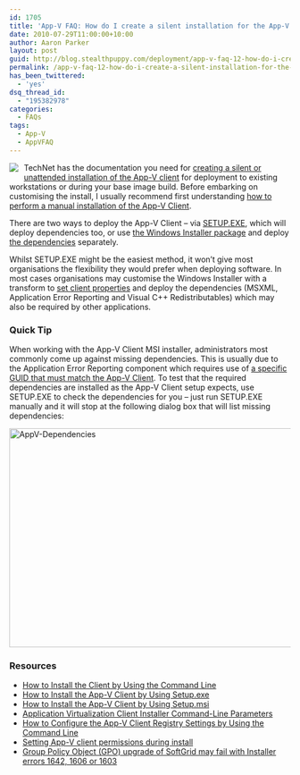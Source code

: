 ```yaml
---
id: 1705
title: 'App-V FAQ: How do I create a silent installation for the App-V Client?'
date: 2010-07-29T11:00:00+10:00
author: Aaron Parker
layout: post
guid: http://blog.stealthpuppy.com/deployment/app-v-faq-12-how-do-i-create-a-silent-installation-for-the-app-v-client
permalink: /app-v-faq-12-how-do-i-create-a-silent-installation-for-the-app-v-client/
has_been_twittered:
  - 'yes'
dsq_thread_id:
  - "195382978"
categories:
  - FAQs
tags:
  - App-V
  - AppVFAQ
---
```

<img style="margin: 0px 10px 5px 0px; display: inline" align="left" src="https://stealthpuppy.com/media/2010/06/AppVFAQLogo.png" />

TechNet has the documentation you need for [creating a silent or unattended installation of the App-V client](http://technet.microsoft.com/library/ee956917.aspx) for deployment to existing workstations or during your base image build. Before embarking on customising the install, I usually recommend first understanding [how to perform a manual installation of the App-V Client](http://technet.microsoft.com/library/cc817122.aspx).

There are two ways to deploy the App-V Client – via [SETUP.EXE](http://technet.microsoft.com/library/ee956911.aspx), which will deploy dependencies too, or use [the Windows Installer package](http://technet.microsoft.com/library/ee956914.aspx) and deploy [the dependencies]({{site.baseurl}}/deployment/app-v-faq-11-what-are-the-dependencies-of-the-app-v-client) separately.

Whilst SETUP.EXE might be the easiest method, it won’t give most organisations the flexibility they would prefer when deploying software. In most cases organisations may customise the Windows Installer with a transform to [set client properties](http://technet.microsoft.com/en-us/library/cc843737.aspx) and deploy the dependencies (MSXML, Application Error Reporting and Visual C++ Redistributables) which may also be required by other applications.

### Quick Tip

When working with the App-V Client MSI installer, administrators most commonly come up against missing dependencies. This is usually due to the Application Error Reporting component which requires use of [a specific GUID that must match the App-V Client](http://technet.microsoft.com/en-us/library/ee956914.aspx). To test that the required dependencies are installed as the App-V Client setup expects, use SETUP.EXE to check the dependencies for you – just run SETUP.EXE manually and it will stop at the following dialog box that will list missing dependencies:

[<img style="border-bottom: 0px; border-left: 0px; display: inline; border-top: 0px; border-right: 0px" class="wlDisabledImage" title="AppV-Dependencies" border="0" alt="AppV-Dependencies" src="https://stealthpuppy.com/media/2010/07/AppVDependencies_thumb.png" width="514" height="392" />]({{site.baseurl}}/media/2010/07/AppVDependencies.png)

### Resources

  * [How to Install the Client by Using the Command Line](http://technet.microsoft.com/library/ee956917.aspx)
  * [How to Install the App-V Client by Using Setup.exe](http://technet.microsoft.com/library/ee956911.aspx)
  * [How to Install the App-V Client by Using Setup.msi](http://technet.microsoft.com/library/ee956914.aspx)
  * [Application Virtualization Client Installer Command-Line Parameters](http://technet.microsoft.com/library/cc843737.aspx)
  * [How to Configure the App-V Client Registry Settings by Using the Command Line](http://technet.microsoft.com/library/cc843710.aspx)
  * [Setting App-V client permissions during install]({{site.baseurl}}/deployment/setting-app-v-client-permissions-during-install)
  * [Group Policy Object (GPO) upgrade of SoftGrid may fail with Installer errors 1642, 1606 or 1603](http://blogs.technet.com/b/appv/archive/2009/01/27/group-policy-object-gpo-upgrade-of-softgrid-may-fail-with-installer-errors-1642-1606-or-1603.aspx)